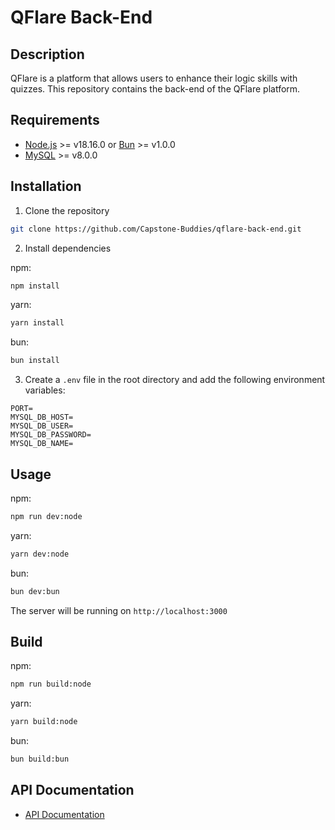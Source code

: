 # QFlare Back-End

## Description

QFlare is a platform that allows users to enhance their logic skills with quizzes. This repository contains the back-end of the QFlare platform.

## Requirements

- [Node.js](https://nodejs.org/) >= v18.16.0 or [Bun](https://bun.sh/) >= v1.0.0
- [MySQL](https://www.mysql.com/) >= v8.0.0

## Installation

1. Clone the repository

```bash
git clone https://github.com/Capstone-Buddies/qflare-back-end.git
```

2. Install dependencies

npm:

```bash
npm install
```

yarn:

```bash
yarn install
```

bun:

```bash
bun install
```

3. Create a `.env` file in the root directory and add the following environment variables:

```env
PORT=
MYSQL_DB_HOST=
MYSQL_DB_USER=
MYSQL_DB_PASSWORD=
MYSQL_DB_NAME=
```

## Usage

npm:

```bash
npm run dev:node
```

yarn:

```bash
yarn dev:node
```

bun:

```bash
bun dev:bun
```

The server will be running on `http://localhost:3000`

## Build

npm:

```bash
npm run build:node
```

yarn:

```bash
yarn build:node
```

bun:

```bash
bun build:bun
```

## API Documentation

- [API Documentation](API%20Documentation.md)
